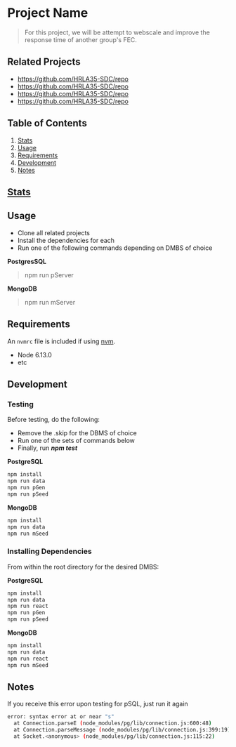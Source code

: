 # Project Name

>For this project, we will be attempt to webscale and improve the response time of another group's FEC.

## Related Projects

  - https://github.com/HRLA35-SDC/repo
  - https://github.com/HRLA35-SDC/repo
  - https://github.com/HRLA35-SDC/repo
  - https://github.com/HRLA35-SDC/repo

## Table of Contents

1. [Stats](#Stats)
2. [Usage](#Usage)
3. [Requirements](#requirements)
4. [Development](#development)
5. [Notes](#notes)

## [Stats](https://docs.google.com/spreadsheets/d/1S8Af02fTtTmnbA80wFej19aTLSGP5QH5kyQQp2dVEQc/)

## Usage

  * Clone all related projects
  * Install the dependencies for each
  * Run one of the following commands depending on DMBS of choice

  **PostgresSQL**
  > npm run pServer

  **MongoDB**
  > npm run mServer

## Requirements

An `nvmrc` file is included if using [nvm](https://github.com/creationix/nvm).

- Node 6.13.0
- etc

## Development

### Testing
Before testing, do the following:
  * Remove the .skip for the DBMS of choice
  * Run one of the sets of commands below
  * Finally, run ***npm test***

**PostgreSQL**
```sh
npm install
npm run data
npm run pGen
npm run pSeed
```
**MongoDB**
```sh
npm install
npm run data
npm run mSeed
```

### Installing Dependencies

From within the root directory for the desired DMBS:

**PostgreSQL**
```sh
npm install
npm run data
npm run react
npm run pGen
npm run pSeed
```
**MongoDB**
```sh
npm install
npm run data
npm run react
npm run mSeed
```

## Notes
If you receive this error upon testing for pSQL, just run it again
```sh
error: syntax error at or near "s"
  at Connection.parseE (node_modules/pg/lib/connection.js:600:48)
  at Connection.parseMessage (node_modules/pg/lib/connection.js:399:19)
  at Socket.<anonymous> (node_modules/pg/lib/connection.js:115:22)
```